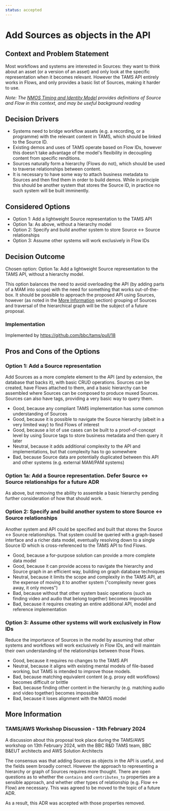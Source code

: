 ```yaml
---
status: accepted
---
```

# Add Sources as objects in the API

## Context and Problem Statement

Most workflows and systems are interested in Sources: they want to think about an asset (or a version of an asset) and only look at the specific representation when it becomes relevant.
However the TAMS API entirely works in Flows, and only provides a basic list of Sources, making it harder to use.

_Note: The [NMOS Timing and Identity Model](https://specs.amwa.tv/ms-04/releases/v1.0.0/docs/2.1._Summary_and_Definitions.html) provides definitions of Source and Flow in this context, and may be useful background reading_

## Decision Drivers

* Systems need to bridge workflow assets (e.g. a recording, or a programme) with the relevant content in TAMS, which should be linked to the Source ID.
* Existing demos and uses of TAMS operate based on Flow IDs, however this doesn't take advantage of the model's flexibility in decoupling content from specific renditions.
* Sources naturally form a hierarchy (Flows do not), which should be used to traverse relationships between content.
* It is necessary to have some way to attach business metadata to Sources and then find them in order to build demos.
  While in principle this should be another system that stores the Source ID, in practice no such system will be built imminently.

## Considered Options

* Option 1: Add a lightweight Source representation to the TAMS API
* Option 1a: As above, without a hierarchy model
* Option 2: Specify and build another system to store Source <-> Source relationships
* Option 3: Assume other systems will work exclusively in Flow IDs

## Decision Outcome

Chosen option: Option 1a: Add a lightweight Source representation to the TAMS API, without a hierarchy model.

This option balances the need to avoid overloading the API (by adding parts of a MAM into scope) with the need for something that works out-of-the-box.
It should be possible to approach the proposed API using Sources, however (as noted in the [More Information](#tamsaws-workshop-discussion---13th-february-2024) section) grouping of Sources and traversal of the hierarchical graph will be the subject of a future proposal.

### Implementation

Implemented by <https://github.com/bbc/tams/pull/18>

## Pros and Cons of the Options

### Option 1: Add a Source representation

Add Sources as a more complete element to the API (and by extension, the database that backs it), with basic CRUD operations.
Sources can be created, have Flows attached to them, and a basic hierarchy can be assembled where Sources can be composed to produce muxed Sources.
Sources can also have tags, providing a very basic way to query them.

* Good, because any compliant TAMS implementation has some common understanding of Sources
* Good, because it is possible to navigate the Source hierarchy (albeit in a very limited way) to find Flows of interest
* Good, because a lot of use cases can be built to a proof-of-concept level by using Source tags to store business metadata and then query it later
* Neutral, because it adds additional complexity to the API and implementations, but that complexity has to go somewhere
* Bad, because Source data are potentially duplicated between this API and other systems (e.g. external MAM/PAM systems)

### Option 1a: Add a Source representation. Defer Source <-> Source relationships for a future ADR

As above, but removing the ability to assemble a basic hierarchy pending further consideration of how that should work.

### Option 2: Specify and build another system to store Source <-> Source relationships

Another system and API could be specified and built that stores the Source <-> Source relationships.
That system could be queried with a graph-based interface and a richer data model, eventually resolving down to a single Source ID which is cross-referenced to the TAMS API to find Flows.

* Good, because a for-purpose solution can provide a more complete data model
* Good, because it can provide access to navigate the hierarchy and Source graph in an efficient way, building on graph database techniques
* Neutral, because it limits the scope and complexity in the TAMS API, at the expense of moving it to another system ("complexity never goes away, it only moves")
* Bad, because without that other system basic operations (such as finding video and audio that belong together) becomes impossible
* Bad, because it requires creating an entire additional API, model and reference implementation

### Option 3: Assume other systems will work exclusively in Flow IDs

Reduce the importance of Sources in the model by assuming that other systems and workflows will work exclusively in Flow IDs, and will maintain their own understanding of the relationships between those Flows.

* Good, because it requires no changes to the TAMS API
* Neutral, because it aligns with existing mental models of file-based working, but TAMS is intended to improve those models.
* Bad, because matching equivalent content (e.g. proxy edit workflows) becomes difficult or brittle
* Bad, because finding other content in the hierarchy (e.g. matching audio and video together) becomes impossible
* Bad, because it loses alignment with the NMOS model

## More Information

### TAMS/AWS Workshop Discussion - 13th February 2024

A discussion about this proposal took place during the TAMS/AWS workshop on 13th February 2024, with the BBC R&D TAMS team, BBC B&EUT architects and AWS Solution Architects

The consensus was that adding Sources as objects in the API is useful, and the fields seem broadly correct.
However the approach to representing a hierarchy or graph of Sources requires more thought.
There are open questions as to whether the `contains` and `contributes_to` properties are a sensible approach, and whether other types of relationship (e.g. Flow <-> Flow) are necessary.
This was agreed to be moved to the topic of a future ADR.

As a result, this ADR was accepted with those properties removed.
